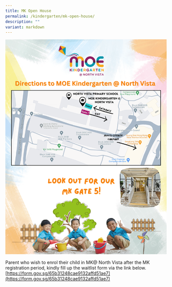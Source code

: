 ```yaml
---
title: MK Open House
permalink: /kindergarten/mk-open-house/
description: ""
variant: markdown
---
```

![](/images/MK/NVTPS_WEBPAGE__2__min.png)

Parent who wish to enrol their child in MK@ North Vista after the MK registration period, kindly fill up the waitlist form via the link below.
[https://form.gov.sg/65b31248cae9132affd51ae7](https://form.gov.sg/65b31248cae9132affd51ae7)
